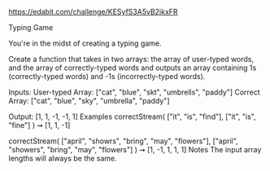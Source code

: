https://edabit.com/challenge/KESyfS3A5vB2jkxFR

Typing Game

You're in the midst of creating a typing game.

Create a function that takes in two arrays: the array of user-typed words, and the array of correctly-typed words and outputs an array containing 1s (correctly-typed words) and -1s (incorrectly-typed words).

Inputs:
User-typed Array: ["cat", "blue", "skt", "umbrells", "paddy"]
Correct Array: ["cat", "blue", "sky", "umbrella", "paddy"]

Output: [1, 1, -1, -1, 1]
Examples
correctStream(
  ["it", "is", "find"],
  ["it", "is", "fine"]
) ➞ [1, 1, -1]

correctStream(
  ["april", "showrs", "bring", "may", "flowers"],
  ["april", "showers", "bring", "may", "flowers"]
) ➞ [1, -1, 1, 1, 1]
Notes
The input array lengths will always be the same.